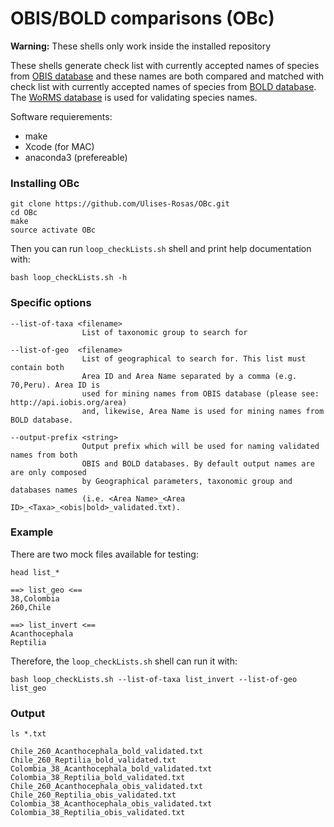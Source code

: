 # OBIS/BOLD comparisons (OBc)

**Warning:** These shells only work inside the installed repository

These shells generate check list with currently accepted names of species from [OBIS database](http://iobis.org/) and these names are both compared and matched with check list with currently accepted names of species from [BOLD database](http://www.boldsystems.org/). The [WoRMS database](http://www.marinespecies.org/) is used for validating species names.

Software requierements:
* make
* Xcode (for MAC)
* anaconda3 (prefereable)

### Installing OBc

```Shell
git clone https://github.com/Ulises-Rosas/OBc.git
cd OBc
make
source activate OBc
```
Then you can run `loop_checkLists.sh` shell and print help documentation with:

```Shell
bash loop_checkLists.sh -h
```

### Specific options

```
--list-of-taxa <filename>  
                List of taxonomic group to search for
                
--list-of-geo  <filename>  
                List of geographical to search for. This list must contain both
                Area ID and Area Name separated by a comma (e.g. 70,Peru). Area ID is
                used for mining names from OBIS database (please see: http://api.iobis.org/area) 
                and, likewise, Area Name is used for mining names from BOLD database.
                
--output-prefix <string>
                Output prefix which will be used for naming validated names from both
                OBIS and BOLD databases. By default output names are are only composed
                by Geographical parameters, taxonomic group and databases names 
                (i.e. <Area Name>_<Area ID>_<Taxa>_<obis|bold>_validated.txt).
```
### Example

There are two mock files available for testing:
```Shell
head list_*
```

```
==> list_geo <==
38,Colombia
260,Chile

==> list_invert <==
Acanthocephala
Reptilia
```
Therefore, the `loop_checkLists.sh` shell can run it with:
```Shell
bash loop_checkLists.sh --list-of-taxa list_invert --list-of-geo list_geo
```

### Output 

```Shell
ls *.txt
```

```
Chile_260_Acanthocephala_bold_validated.txt    Chile_260_Reptilia_bold_validated.txt          Colombia_38_Acanthocephala_bold_validated.txt  Colombia_38_Reptilia_bold_validated.txt
Chile_260_Acanthocephala_obis_validated.txt    Chile_260_Reptilia_obis_validated.txt          Colombia_38_Acanthocephala_obis_validated.txt  Colombia_38_Reptilia_obis_validated.txt
```



